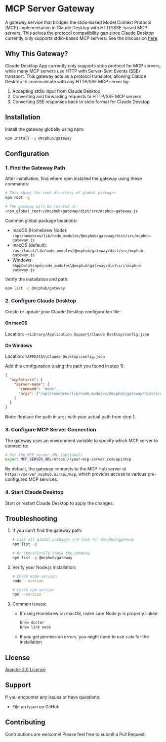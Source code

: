 # MCP Server Gateway

A gateway service that bridges the stdio-based Model Context Protocol (MCP) implementation in Claude Desktop with HTTP/SSE-based MCP servers. This solves the protocol compatibility gap since Claude Desktop currently only supports stdio-based MCP servers. See the discussion [here](https://github.com/orgs/modelcontextprotocol/discussions/16).

## Why This Gateway?

Claude Desktop App currently only supports stdio protocol for MCP servers, while many MCP servers use HTTP with Server-Sent Events (SSE) transport. This gateway acts as a protocol translator, allowing Claude Desktop to communicate with any HTTP/SSE MCP server by:
1. Accepting stdio input from Claude Desktop
2. Converting and forwarding requests to HTTP/SSE MCP servers
3. Converting SSE responses back to stdio format for Claude Desktop

## Installation

Install the gateway globally using npm:

```bash
npm install -g @mcphub/gateway
```

## Configuration

### 1. Find the Gateway Path

After installation, find where npm installed the gateway using these commands:

```bash
# This shows the root directory of global packages
npm root -g

# The gateway will be located at:
<npm_global_root>/@mcphub/gateway/dist/src/mcphub-gateway.js
```

Common global package locations:
- macOS (Homebrew Node): `/opt/homebrew/lib/node_modules/@mcphub/gateway/dist/src/mcphub-gateway.js`
- macOS (default): `/usr/local/lib/node_modules/@mcphub/gateway/dist/src/mcphub-gateway.js`
- Windows: `%AppData%\npm\node_modules\@mcphub\gateway\dist\src\mcphub-gateway.js`

Verify the installation and path:
```bash
npm list -g @mcphub/gateway
```

### 2. Configure Claude Desktop

Create or update your Claude Desktop configuration file:

#### On macOS
Location: `~/Library/Application Support/Claude Desktop/config.json`

#### On Windows
Location: `%APPDATA%\Claude Desktop\config.json`

Add this configuration (using the path you found in step 1):

```json
{
  "mcpServers": {
    "server-name": {
      "command": "node",
      "args": ["/opt/homebrew/lib/node_modules/@mcphub/gateway/dist/src/mcphub-gateway.js"]
    }
  }
}
```

Note: Replace the path in `args` with your actual path from step 1.

### 3. Configure MCP Server Connection

The gateway uses an environment variable to specify which MCP server to connect to:

```bash
# Set the MCP server URL (optional)
export MCP_SERVER_URL=https://your-mcp-server.com/api/mcp
```

By default, the gateway connects to the MCP Hub server at `https://server.mcphub.ai/api/mcp`, which provides access to various pre-configured MCP services.

### 4. Start Claude Desktop

Start or restart Claude Desktop to apply the changes.

## Troubleshooting

1. If you can't find the gateway path:
   ```bash
   # List all global packages and look for @mcphub/gateway
   npm list -g
   
   # Or specifically check the gateway
   npm list -g @mcphub/gateway
   ```

2. Verify your Node.js installation:
   ```bash
   # Check Node version
   node --version
   
   # Check npm version
   npm --version
   ```

3. Common issues:
   - If using Homebrew on macOS, make sure Node.js is properly linked:
     ```bash
     brew doctor
     brew link node
     ```
   - If you get permission errors, you might need to use `sudo` for the installation

## License

[Apache 2.0 License](LICENSE)

## Support

If you encounter any issues or have questions:
- File an issue on GitHub

## Contributing

Contributions are welcome! Please feel free to submit a Pull Request.